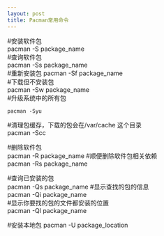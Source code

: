 ```yaml
---
layout: post
title: Pacman常用命令
---
```


\#安装软件包  
     pacman -S package_name    
\#查询软件包         
    pacman -Ss package_name      
\#重新安装包 
    pacman -Sf package_name       
\#下载但不安装包  
    pacman -Sw package_name    
\#升级系统中的所有包  
```
pacman -Syu
```  
\#清理包缓存，下载的包会在/var/cache 这个目录                       
    pacman -Scc

\#删除软件包  
    pacman -R package_name 
\#顺便删除软件包相关依赖       
    pacman -Rs package_name    

\#查询已安装的包  
    pacman -Qs package_name
\#显示查找的包的信息  
    pacman -Qi package_name     
\#显示你要找的包的文件都安装的位置  
    pacman -Ql package_name   

\#安装本地包
    pacman -U package_location  
